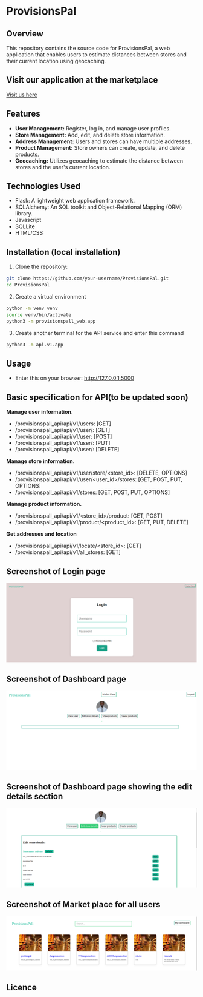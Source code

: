 # ProvisionsPal

## Overview

This repository contains the source code for ProvisionsPal, a web application that enables users to estimate distances between stores and their current location using geocaching.

## Visit our application at the marketplace
[Visit us here](https://www.cadaservices.tech/market)

## Features

- **User Management:** Register, log in, and manage user profiles.
- **Store Management:** Add, edit, and delete store information.
- **Address Management:** Users and stores can have multiple addresses.
- **Product Management:** Store owners can create, update, and delete products. 
- **Geocaching:** Utilizes geocaching to estimate the distance between stores and the user's current location.

## Technologies Used

- Flask: A lightweight web application framework.
- SQLAlchemy: An SQL toolkit and Object-Relational Mapping (ORM) library.
- Javascript
- SQLLite
- HTML/CSS

## Installation (local installation)

1. Clone the repository:

```bash
git clone https://github.com/your-username/ProvisionsPal.git
cd ProvisionsPal
```

2. Create a virtual environment

```bash
python -m venv venv
source venv/bin/activate
python3 -m provisionspall_web.app
```
3. Create another terminal for the API service and enter this command

```bash
python3 -m api.v1.app
```

## Usage
-  Enter this on your browser: http://127.0.0.1:5000

## Basic specification for API(to be updated soon)

**Manage user information.**
- /provisionspall_api/api/v1/users: [GET] 
- /provisionspall_api/api/v1/user/<id>: [GET] 
- /provisionspall_api/api/v1/user: [POST]
- /provisionspall_api/api/v1/user/<id>: [PUT]
- /provisionspall_api/api/v1/user/<id>: [DELETE]

**Manage store information.**
- /provisionspall_api/api/v1/user/store/<store_id>: [DELETE, OPTIONS] 
- /provisionspall_api/api/v1/user/<user_id>/stores: [GET, POST, PUT, OPTIONS]
- /provisionspall_api/api/v1/stores: [GET, POST, PUT, OPTIONS]

**Manage product information.**
- /provisionspall_api/api/v1/<store_id>/product: [GET, POST]
- /provisionspall_api/api/v1/product/<product_id>: [GET, PUT, DELETE]

**Get addresses and location**
- /provisionspall_api/api/v1/locate/<store_id>: [GET]
- /provisionspall_api/api/v1/all_stores: [GET]

## Screenshot of Login page
![Screenshot of our web application](https://github.com/dominic-source/ProvisionsPall/blob/master/provisionspall_web/static/images/Screenshot%20from%202023-12-12%2019-42-04.png)

## Screenshot of Dashboard page
![Screenshot of our web application](https://github.com/dominic-source/ProvisionsPall/blob/master/provisionspall_web/static/images/Screenshot%20from%202023-12-12%2019-42-26.png)

## Screenshot of Dashboard page showing the edit details section
![Screenshot of our web application](https://github.com/dominic-source/ProvisionsPall/blob/master/provisionspall_web/static/images/Screenshot%20from%202023-12-12%2019-42-53.png)

## Screenshot of Market place for all users
![Screenshot of our web application](https://github.com/dominic-source/ProvisionsPall/blob/master/provisionspall_web/static/images/Screenshot%20from%202023-12-12%2019-43-35.png)

## Licence
